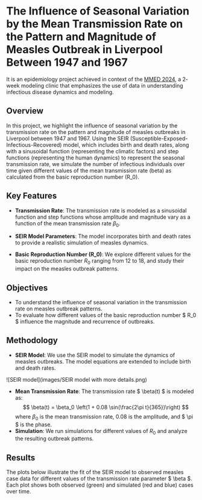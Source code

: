 # The Influence of Seasonal Variation by the Mean Transmission Rate on the Pattern and Magnitude of Measles Outbreak in Liverpool Between 1947 and 1967

It is an epidemiology project achieved in context of the [MMED 2024](https://www.ici3d.org/MMED), a 2­‐week modeling clinic that emphasizes the use of data in understanding infectious disease dynamics and modeling. 

## Overview

In this project, we highlight the influence of seasonal variation by the transmission rate on the pattern and magnitude of measles outbreaks in Liverpool between 1947 and 1967. Using the SEIR (Susceptible-Exposed-Infectious-Recovered) model, which includes birth and death rates, along with a sinusoidal function (representing the climatic factors) and step functions (representing the human dynamics) to represent the seasonal transmission rate, we simulate the number of infectious individuals over time given different values of the mean transmission rate (beta) as calculated from the basic reproduction number (R_0).

## Key Features

- **Transmission Rate**: The transmission rate is modeled as a sinusoidal function and step functions whose amplitude and magnitude vary as a function of the mean transmission rate $\beta_0$.

- **SEIR Model Parameters**: The model incorporates birth and death rates to provide a realistic simulation of measles dynamics.

- **Basic Reproduction Number (R_0)**: We explore different values for the basic reproduction number $R_0$ ranging from 12 to 18, and study their impact on the measles outbreak patterns.

## Objectives

- To understand the influence of seasonal variation in the transmission rate on measles outbreak patterns.
- To evaluate how different values of the basic reproduction number $ R_0 $ influence the magnitude and recurrence of outbreaks.

## Methodology

- **SEIR Model**: We use the SEIR model to simulate the dynamics of measles outbreaks. The model equations are extended to include birth and death rates.

![SEIR model](images/SEIR model with more details.png)

- **Mean Transmission Rate**: The transmission rate $ \beta(t) $ is modeled as:
  $$
  \beta(t) = \beta_0 \left(1 + 0.08 \sin(\frac{2\pi t}{365})\right)
  $$
  where $\beta_0$ is the mean transmission rate, $0.08$ is the amplitude, and $ \pi $ is the phase.
- **Simulation**: We run simulations for different values of $R_0$ and analyze the resulting outbreak patterns.

## Results

The plots below illustrate the fit of the SEIR model to observed measles case data for different values of the transmission rate parameter $ \beta $. Each plot shows both observed (green) and simulated (red and blue) cases over time.

<!--![SEIR Model Fit for Liverpool dataset](images/Liverpool/LPool_betachange.png)

## Conclusion

The SEIR model with the three(3) varying mean transmission rates(β), which were different due to the different values of reproduction rates, provides a useful structure for

the patterns and understanding the peaks of measles outbreaks in Liverpool from 1947 to 1967. Higher transmission rates during the studied periods were evident,
and the model’s fit improved with the increased Beta values.
These insights are crucial for public health because it shows
that if our sample space are children, having them attend
school during weathers of low humidity exposes them to
the danger of contracting measles.

## Repository Contents

- `src/`: Contains the source code for the SEIR model simulations.
- `data/`: Contains the dataset of measles cases in London from 1944 to 1967.
- `images/`: Contains images of the simulations.
- `mmed_report.pdf`: Contains the results of the simulations, including plots and analysis.

## Usage

- Clone the repository:
   ```bash
   git clone https://github.com//cathyessuman/2CST-MeaslesModel/
